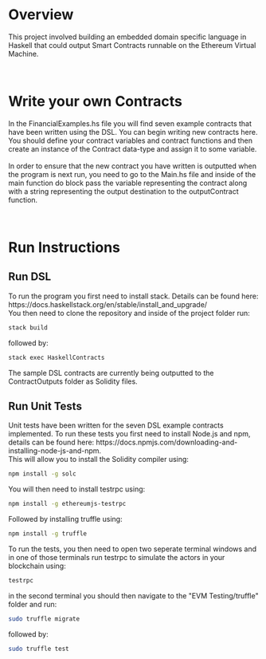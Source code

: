 <h1>Overview</h1>
<p>This project involved building an embedded domain specific language in Haskell that could output Smart Contracts runnable on the Ethereum Virtual Machine.</p>
</br>

<h1>Write your own Contracts</h1>
<p>In the FinancialExamples.hs file you will find seven example contracts that have been written using the DSL. You can begin writing new contracts here. You should define your contract variables and contract functions and then create an instance of the Contract data-type and assign it to some variable. <br><br>
In order to ensure that the new contract you have written is outputted when the program is next run, you need to go to the Main.hs file and inside of the main function do block pass the variable representing the contract along with a string representing the output destination to the outputContract function.</p>
</br>

<h1>Run Instructions</h1>
<h2>Run DSL</h2>
<p>To run the program you first need to install stack. Details can be found here: https://docs.haskellstack.org/en/stable/install_and_upgrade/<br>You then need to clone the repository and inside of the project folder run:

```sh
stack build
```
followed by:
```sh
stack exec HaskellContracts
```
The sample DSL contracts are currently being outputted to the ContractOutputs folder as Solidity files.
</p>
<h2>Run Unit Tests</h2>
<p>Unit tests have been written for the seven DSL example contracts implemented. To run these tests you first need to install Node.js and npm, details can be found here: https://docs.npmjs.com/downloading-and-installing-node-js-and-npm. <br>This will allow you to install the Solidity compiler using:
  
```sh
npm install -g solc
```
You will then need to install testrpc using:

```sh
npm install -g ethereumjs-testrpc
```
Followed by installing truffle using:
```sh
npm install -g truffle
```
To run the tests, you then need to open two seperate terminal windows and in one of those terminals run testrpc to simulate the actors in your blockchain using:
```sh
testrpc
``` 
in the second terminal you should then navigate to the "EVM Testing/truffle" folder and run:
```sh
sudo truffle migrate
``` 
followed by: 
```sh
sudo truffle test
```
</p>
